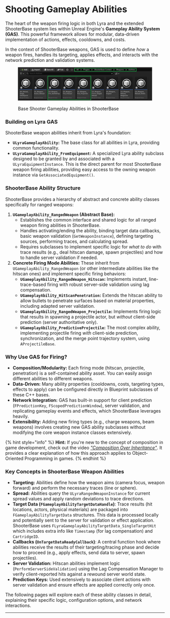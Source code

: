 # Shooting Gameplay Abilities

The heart of the weapon firing logic in both Lyra and the extended ShooterBase system lies within Unreal Engine's **Gameplay Ability System (GAS)**. This powerful framework allows for modular, data-driven implementation of actions, effects, cooldowns, and costs.

In the context of ShooterBase weapons, GAS is used to define _how_ a weapon fires, handles its targeting, applies effects, and interacts with the network prediction and validation systems.

<figure><img src="../../../../.gitbook/assets/image (186).png" alt=""><figcaption><p>Base Shooter Gameplay Abilities in ShooterBase</p></figcaption></figure>

### Building on Lyra GAS

ShooterBase weapon abilities inherit from Lyra's foundation:

* **`ULyraGameplayAbility`:** The base class for all abilities in Lyra, providing common functionality.
* **`ULyraGameplayAbility_FromEquipment`:** A specialized Lyra ability subclass designed to be granted by and associated with a `ULyraEquipmentInstance`. This is the direct parent for most ShooterBase weapon firing abilities, providing easy access to the owning weapon instance via `GetAssociatedEquipment()`.

### ShooterBase Ability Structure

ShooterBase provides a hierarchy of abstract and concrete ability classes specifically for ranged weapons:

1. **`UGameplayAbility_RangedWeapon` (Abstract Base):**
   * Establishes the common interface and shared logic for all ranged weapon firing abilities in ShooterBase.
   * Handles activating/ending the ability, binding target data callbacks, basic weapon validation (`GetWeaponInstance`), defining targeting sources, performing traces, and calculating spread.
   * Requires subclasses to implement specific logic for _what to do_ with trace results (e.g., deal hitscan damage, spawn projectiles) and how to handle server validation if needed.
2. **Concrete Firing Mode Abilities:** These inherit from `UGameplayAbility_RangedWeapon` (or other intermediate abilities like the hitscan ones) and implement specific firing behaviors:
   * **`UGameplayAbility_RangedWeapon_Hitscan`:** Implements instant, line-trace-based firing with robust server-side validation using lag compensation.
   * **`UGameplayAbility_HitScanPenetration`:** Extends the hitscan ability to allow bullets to penetrate surfaces based on material properties, including adapted server validation.
   * **`UGameplayAbility_RangedWeapon_Projectile`:** Implements firing logic that results in spawning a projectile actor, but _without_ client-side prediction (server authoritative only).
   * **`UGameplayAbility_PredictiveProjectile`:** The most complex ability, implementing projectile firing _with_ client-side prediction, synchronization, and the merge point trajectory system, using `AProjectileBase`.

### Why Use GAS for Firing?

* **Composition/Modularity:** Each firing mode (hitscan, projectile, penetration) is a self-contained ability asset. You can easily assign different abilities to different weapons.
* **Data-Driven:** Many ability properties (cooldowns, costs, targeting types, effects to apply) can be configured directly in Blueprint subclasses of these C++ bases.
* **Network Integration:** GAS has built-in support for client prediction (`FPredictionKey`, `FScopedPredictionWindow`), server validation, and replicating gameplay events and effects, which ShooterBase leverages heavily.
* **Extensibility:** Adding new firing types (e.g., charge weapons, beam weapons) involves creating new GAS ability subclasses without modifying the core weapon instance classes extensively.

{% hint style="info" %}
**Hint:** If you're new to the concept of composition in game development, check out the video [_"Composition Over Inheritance"_](https://www.youtube.com/watch?v=HNzP1aLAffM). It provides a clear explanation of how this approach applies to Object-Oriented Programming in games.
{% endhint %}

### Key Concepts in ShooterBase Weapon Abilities

* **Targeting:** Abilities define how the weapon aims (camera focus, weapon forward) and perform the necessary traces (line or sphere).
* **Spread:** Abilities query the `ULyraRangedWeaponInstance` for current spread values and apply random deviations to trace directions.
* **Target Data (`FGameplayAbilityTargetDataHandle`)**: Trace results (hit locations, actors, physical materials) are packaged into `FGameplayAbilityTargetData` structures. This data is processed locally and potentially sent to the server for validation or effect application. ShooterBase uses `FLyraGameplayAbilityTargetData_SingleTargetHit` which includes extra info like `Timestamp` (for lag compensation) and `CartridgeID`.
* **Callbacks (`OnTargetDataReadyCallback`)**: A central function hook where abilities receive the results of their targeting/tracing phase and decide how to proceed (e.g., apply effects, send data to server, spawn projectiles).
* **Server Validation:** Hitscan abilities implement logic (`PerformServerSideValidation`) using the Lag Compensation Manager to verify client-reported hits against a rewound server world state.
* **Prediction Keys:** Used extensively to associate client actions with server validation and ensure effects are applied correctly only once.

The following pages will explore each of these ability classes in detail, explaining their specific logic, configuration options, and network interactions.

***
